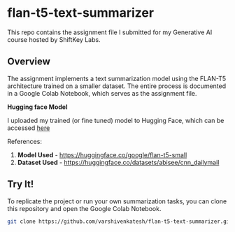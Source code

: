 # flan-t5-text-summarizer
This repo contains the assignment file I submitted for my Generative AI course hosted by ShiftKey Labs.

## Overview

The assignment implements a text summarization model using the FLAN-T5 architecture trained on a smaller dataset. The entire process is documented in a Google Colab Notebook, which serves as the assignment file. 

**Hugging face Model**

I uploaded my trained (or fine tuned) model to Hugging Face, which can be accessed [here](https://huggingface.co/varshivenkatesh/basic-flan-t5-text-summarizer/tree/main)

References:
1. **Model Used** - https://huggingface.co/google/flan-t5-small
2. **Dataset Used** - https://huggingface.co/datasets/abisee/cnn_dailymail

## Try It!
To replicate the project or run your own summarization tasks, you can clone this repository and open the Google Colab Notebook.

```bash
git clone https://github.com/varshivenkatesh/flan-t5-text-summarizer.git
